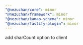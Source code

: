 ```yaml
---
"@nezuchan/core": minor
"@nezuchan/framework": minor
"@nezuchan/kanao-schema": minor
"@nezuchan/fastify-plugin": minor
---
```


add sharCount option to client
